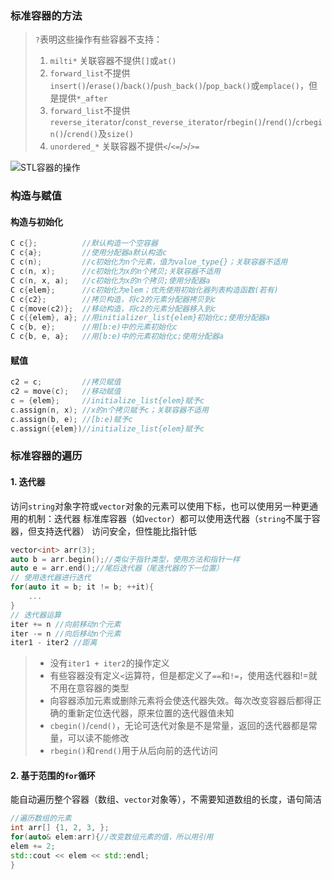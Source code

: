 ### 标准容器的方法
> `?`表明这些操作有些容器不支持：
> 1. `milti*` 关联容器不提供`[]`或`at()`
> 2. `forward_list`不提供`insert()`/`erase()`/`back()`/`push_back()`/`pop_back()`或`emplace()`，但是提供`*_after`
> 3. `forward_list`不提供`reverse_iterator`/`const_reverse_iterator`/`rbegin()`/`rend()`/`crbegin()`/`crend()`及`size()`
> 4. `unordered_*` 关联容器不提供`<`/`<=`/`>`/`>=`

![STL容器的操作](https://i.loli.net/2020/04/07/IJXTphxAFHcrDkv.png)

### 构造与赋值
#### 构造与初始化
```cpp
C c{};          //默认构造一个空容器
C c{a};         //使用分配器a默认构造c
C c(n);         //c初始化为n个元素，值为value_type{}；关联容器不适用
C c(n, x);      //c初始化为x的n个拷贝;关联容器不适用
C c(n, x, a);   //c初始化为x的n个拷贝;使用分配器a
C c{elem};      //c初始化为elem；优先使用初始化器列表构造函数(若有)
C c{c2};        //拷贝构造，将c2的元素分配器拷贝到c
C c{move(c2)};  //移动构造，将c2的元素分配器移入到c
C c{{elem}, a}; //用initializer_list{elem}初始化c;使用分配器a
C c{b, e};      //用[b:e)中的元素初始化c
C c{b, e, a};   //用[b:e)中的元素初始化c;使用分配器a
```
#### 赋值
```cpp
c2 = c;         //拷贝赋值
c2 = move(c);   //移动赋值
c = {elem};     //initialize_list{elem}赋予c
c.assign(n, x); //x的n个拷贝赋予c；关联容器不适用
c.assign(b, e); //[b:e)赋予c
c.assign({elem})//initialize_list{elem}赋予c
```
### 标准容器的遍历
#### 1. 迭代器
访问`string`对象字符或`vector`对象的元素可以使用下标，也可以使用另一种更通用的机制：迭代器
标准库容器（如`vector`）都可以使用迭代器（`string`不属于容器，但支持迭代器）
访问安全，但性能比指针低

```cpp
vector<int> arr(3);
auto b = arr.begin();//类似于指针类型，使用方法和指针一样
auto e = arr.end();//尾后迭代器（尾迭代器的下一位置）
// 使用迭代器进行迭代
for(auto it = b; it != b; ++it){
    ...
}
// 迭代器运算
iter += n //向前移动n个元素
iter -= n //向后移动n个元素
iter1 - iter2 //距离
```
> - 没有`iter1 + iter2`的操作定义
> - 有些容器没有定义`<`运算符，但是都定义了`==`和`!=`，使用迭代器和!=就不用在意容器的类型
> - 向容器添加元素或删除元素将会使迭代器失效。每次改变容器后都得正确的重新定位迭代器，原来位置的迭代器值未知
> - `cbegin()`/`cend()`，无论可迭代对象是不是常量，返回的迭代器都是常量，可以读不能修改
> - `rbegin()`和`rend()`用于从后向前的迭代访问



#### 2. 基于范围的`for`循环
能自动遍历整个容器（数组、`vector`对象等），不需要知道数组的长度，语句简洁
```cpp
//遍历数组的元素
int arr[] {1, 2, 3, };
for(auto& elem:arr){//改变数组元素的值，所以用引用
elem += 2;
std::cout << elem << std::endl;
}
```